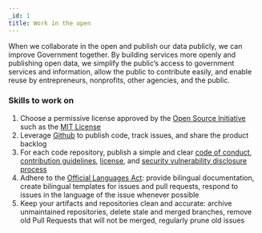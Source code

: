 ```yaml
---
_id: 1
title: Work in the open
---
```


When we collaborate in the open and publish our data publicly, we can improve Government together. By building services more openly and publishing open data, we simplify the public’s access to government services and information, allow the public to contribute easily, and enable reuse by entrepreneurs, nonprofits, other agencies, and the public.

### Skills to work on
1. Choose a permissive license approved by the [Open Source Initiative](https://opensource.org/) such as the [MIT License](https://opensource.org/licenses/MIT)
2. Leverage [Github](https://www.github.com/) to publish code, track issues, and share the product backlog
3. For each code repository, publish a simple and clear [code of conduct](https://github.com/cds-snc/.github/blob/master/CODE_OF_CONDUCT.md), [contribution guidelines](https://github.com/cds-snc/.github/blob/master/CONTRIBUTING.md), [license](https://github.com/cds-snc/.github/blob/master/LICENSE), and [security vulnerability disclosure process](https://github.com/cds-snc/.github/blob/master/SECURITY.md)
4. Adhere to the [Official Languages Act](https://laws-lois.justice.gc.ca/eng/acts/o-3.01/FullText.html): provide bilingual documentation, create bilingual templates for issues and pull requests, respond to issues in the language of the issue whenever possible
5. Keep your artifacts and repositories clean and accurate: archive unmaintained repositories, delete stale and merged branches, remove old Pull Requests that will not be merged, regularly prune old issues

